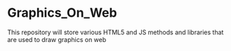 # Graphics_On_Web
This repository will store various HTML5 and JS methods and libraries that are used to draw graphics on web

